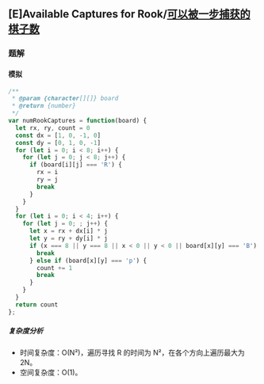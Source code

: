 ## [E]Available Captures for Rook/[可以被一步捕获的棋子数](https://leetcode-cn.com/problems/available-captures-for-rook/)

### 题解
#### 模拟

```js
/**
 * @param {character[][]} board
 * @return {number}
 */
var numRookCaptures = function(board) {
  let rx, ry, count = 0
  const dx = [1, 0, -1, 0]
  const dy = [0, 1, 0, -1]
  for (let i = 0; i < 8; i++) {
    for (let j = 0; j < 8; j++) {
      if (board[i][j] === 'R') {
        rx = i
        ry = j
        break
      }
    }
  }
  for (let i = 0; i < 4; i++) {
    for (let j = 0; ; j++) {
      let x = rx + dx[i] * j
      let y = ry + dy[i] * j
      if (x === 8 || y === 8 || x < 0 || y < 0 || board[x][y] === 'B') {
        break
      } else if (board[x][y] === 'p') {
        count += 1
        break
      }
    }
  }
  return count
};
```

##### 复杂度分析
+ 时间复杂度：O(N²)，遍历寻找 R 的时间为 N²，在各个方向上遍历最大为 2N。
+ 空间复杂度：O(1)。